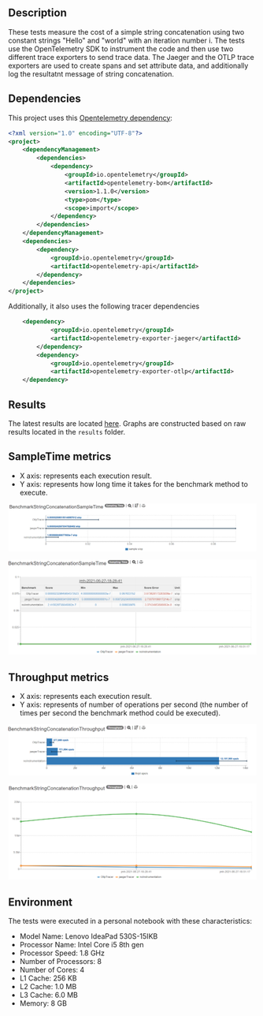 
## Description

These tests measure the cost of a simple string concatenation using two constant strings "Hello" and "world" with an iteration number i. The tests use the OpenTelemetry SDK to instrument the code and then use two different trace exporters to send trace data. The Jaeger and the OTLP trace exporters are used to create spans and set attribute data, and additionally log the resultatnt message of string concatenation. 

## Dependencies

This project uses this [Opentelemetry dependency](https://github.com/open-telemetry/opentelemetry-java):

```xml
<?xml version="1.0" encoding="UTF-8"?>
<project>
    <dependencyManagement>
        <dependencies>
            <dependency>
                <groupId>io.opentelemetry</groupId>
                <artifactId>opentelemetry-bom</artifactId>
                <version>1.1.0</version>
                <type>pom</type>
                <scope>import</scope>
            </dependency>
        </dependencies>
    </dependencyManagement>
    <dependencies>
        <dependency>
            <groupId>io.opentelemetry</groupId>
            <artifactId>opentelemetry-api</artifactId>
        </dependency>
    </dependencies>
</project>
```

Additionally, it also uses the following tracer dependencies

```xml
    <dependency>
            <groupId>io.opentelemetry</groupId>
            <artifactId>opentelemetry-exporter-jaeger</artifactId>
        </dependency>
        <dependency>
            <groupId>io.opentelemetry</groupId>
            <artifactId>opentelemetry-exporter-otlp</artifactId>
    </dependency>
```

## Results

The latest results are located [here]().
Graphs are constructed based on raw results located in the ``results`` folder.

## SampleTime metrics

- X axis: represents each execution result.
- Y axis: represents how long time it takes for the benchmark method to execute.

![BenchmarkStringConcatenationSampleTime-5](results-imgs/BenchmarkStringConcatenationSampleTime5.png)

![BenchmarkStringConcatenationSampleTime-6](results-imgs/BenchmarkStringConcatenationSampleTime6.png)

## Throughput metrics

- X axis: represents each execution result.
- Y axis: represents of number of operations per second  (the number of times per second the benchmark method could be executed).

![BenchmarkStringConcatenationThroughput-5](results-imgs/BenchmarkStringConcatenationThroughput5.png)

![BenchmarkStringConcatenationThroughput-6](results-imgs/BenchmarkStringConcatenationThroughput6.png)


## Environment
The tests were executed in a personal notebook with these characteristics:

- Model Name: Lenovo IdeaPad 530S-15IKB
- Processor Name:	Intel Core i5 8th gen
- Processor Speed:	1.8 GHz
- Number of Processors:	8
- Number of Cores: 4
- L1 Cache: 256 KB
- L2 Cache:	1.0 MB
- L3 Cache:	6.0 MB
- Memory:	8 GB

